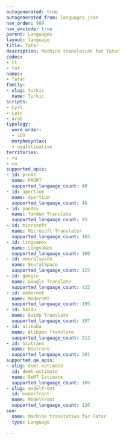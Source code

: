 ```yaml
---
autogenerated: true
autogenerated_from: languages.json
nav_order: 989
nav_exclude: true
parent: Languages
layout: language
title: Tatar
description: Machine translation for Tatar
codes:
- tt
- tat
names:
- Tatar
family:
- slug: turkic
  name: Turkic
scripts:
- Cyrl
- Latn
- Arab
typology:
  word_order:
  - SOV
  morphosyntax:
  - agglutinative
territories:
- ru
- cn
supported_apis:
- id: promt
  name: PROMT
  supported_language_count: 40
- id: apertium
  name: Apertium
  supported_language_count: 46
- id: yandex
  name: Yandex Translate
  supported_language_count: 93
- id: microsoft
  name: Microsoft Translator
  supported_language_count: 103
- id: lingvanex
  name: LingvaNex
  supported_language_count: 108
- id: neuralspace
  name: NeuralSpace
  supported_language_count: 125
- id: google
  name: Google Translate
  supported_language_count: 132
- id: modernmt
  name: ModernMT
  supported_language_count: 195
- id: baidu
  name: Baidu Translate
  supported_language_count: 197
- id: alibaba
  name: Alibaba Translate
  supported_language_count: 212
- id: niutrans
  name: Niutrans
  supported_language_count: 381
supported_qe_apis:
- slug: demt-estimate
  id: demt-estimate
  name: DeMT Estimate
  supported_language_count: 109
- slug: modelfront
  id: modelfront
  name: ModelFront
  supported_language_count: 126
seo:
  name: Machine translation for Tatar
  type: Language

---
```


